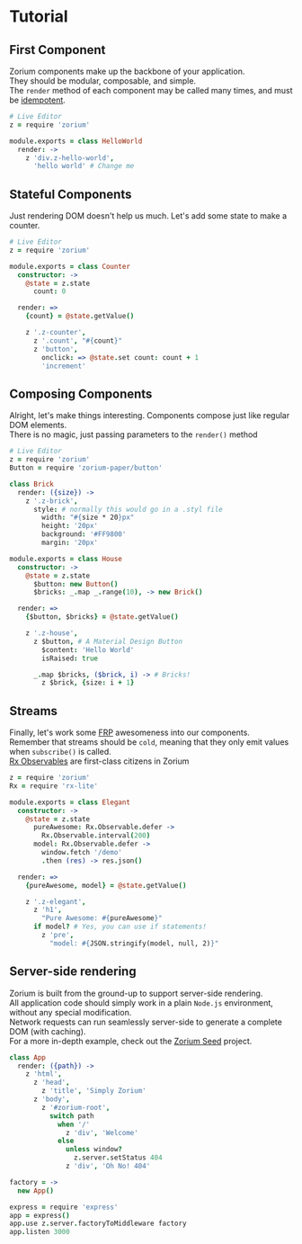 # Tutorial <a class="anchor" name="tutorial"></a>

## First Component <a class="anchor" name="tutorial_first-component"></a>

Zorium components make up the backbone of your application.  
They should be modular, composable, and simple.  
The `render` method of each component may be called many times, and must be [idempotent](http://en.wikipedia.org/wiki/Idempotence).

```coffee
# Live Editor
z = require 'zorium'

module.exports = class HelloWorld
  render: ->
    z 'div.z-hello-world',
      'hello world' # Change me
```
<div id="z-tutorial_hack-first-component"></div>

## Stateful Components <a class="anchor" name="tutorial_stateful-components"></a>

Just rendering DOM doesn't help us much. Let's add some state to make a counter.  

```coffee
# Live Editor
z = require 'zorium'

module.exports = class Counter
  constructor: ->
    @state = z.state
      count: 0

  render: =>
    {count} = @state.getValue()

    z '.z-counter',
      z '.count', "#{count}"
      z 'button',
        onclick: => @state.set count: count + 1
        'increment'

```
<div id="z-tutorial_hack-stateful-components"></div>

## Composing Components <a class="anchor" name="tutorial_composing-components"></a>

Alright, let's make things interesting. Components compose just like regular DOM elements.  
There is no magic, just passing parameters to the `render()` method

```coffee
# Live Editor
z = require 'zorium'
Button = require 'zorium-paper/button'

class Brick
  render: ({size}) ->
    z '.z-brick',
      style: # normally this would go in a .styl file
        width: "#{size * 20}px"
        height: '20px'
        background: '#FF9800'
        margin: '20px'

module.exports = class House
  constructor: ->
    @state = z.state
      $button: new Button()
      $bricks: _.map _.range(10), -> new Brick()

  render: =>
    {$button, $bricks} = @state.getValue()

    z '.z-house',
      z $button, # A Material Design Button
        $content: 'Hello World'
        isRaised: true

      _.map $bricks, ($brick, i) -> # Bricks!
        z $brick, {size: i + 1}

```
<div id="z-tutorial_hack-composing-components"></div>

## Streams <a class="anchor" name="tutorial_streams"></a>

Finally, let's work some [FRP](http://en.wikipedia.org/wiki/Functional_reactive_programming) awesomeness into our components.  
Remember that streams should be `cold`, meaning that they only emit values when `subscribe()` is called.  
[Rx Observables](https://github.com/Reactive-Extensions/RxJS) are first-class citizens in Zorium

```coffee
z = require 'zorium'
Rx = require 'rx-lite'

module.exports = class Elegant
  constructor: ->
    @state = z.state
      pureAwesome: Rx.Observable.defer ->
        Rx.Observable.interval(200)
      model: Rx.Observable.defer ->
        window.fetch '/demo'
        .then (res) -> res.json()

  render: =>
    {pureAwesome, model} = @state.getValue()

    z '.z-elegant',
      z 'h1',
        "Pure Awesome: #{pureAwesome}"
      if model? # Yes, you can use if statements!
        z 'pre',
          "model: #{JSON.stringify(model, null, 2)}"
```
<div id="z-tutorial_hack-streams"></div>


## Server-side rendering <a class="anchor" name="tutorial_server-side-rendering"></a>

Zorium is built from the ground-up to support server-side rendering.  
All application code should simply work in a plain `Node.js` environment, without any special modification.  
Network requests can run seamlessly server-side to generate a complete DOM (with caching).  
For a more in-depth example, check out the [Zorium Seed](https://github.com/Zorium/zorium-seed) project.

```coffee
class App
  render: ({path}) ->
    z 'html',
      z 'head',
        z 'title', 'Simply Zorium'
      z 'body',
        z '#zorium-root',
          switch path
            when '/'
              z 'div', 'Welcome'
            else
              unless window?
                z.server.setStatus 404
              z 'div', 'Oh No! 404'

factory = ->
  new App()

express = require 'express'
app = express()
app.use z.server.factoryToMiddleware factory
app.listen 3000
```
